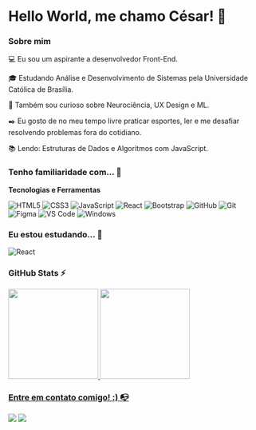 # Hello World, me chamo César! 👋

### Sobre mim

💻 Eu sou um aspirante a desenvolvedor Front-End.

🎓 Estudando Análise e Desenvolvimento de Sistemas pela Universidade Católica de Brasília.

🔎 Também sou curioso sobre Neurociência, UX Design e ML.

✒️ Eu gosto de no meu tempo livre praticar esportes, ler e me desafiar resolvendo problemas fora do cotidiano.

📚 Lendo: Estruturas de Dados e Algoritmos com JavaScript.

### Tenho familiaridade com... 🔧

**Tecnologias e Ferramentas**

![HTML5](https://img.shields.io/badge/html5-%23E34F26.svg?style=for-the-badge&logo=html5&logoColor=white)
![CSS3](https://img.shields.io/badge/css3-%231572B6.svg?style=for-the-badge&logo=css3&logoColor=white)
![JavaScript](https://img.shields.io/badge/javascript-%23323330.svg?style=for-the-badge&logo=javascript&logoColor=%23F7DF1E)
![React](https://img.shields.io/badge/react-%2320232a.svg?style=for-the-badge&logo=react&logoColor=%2361DAFB)
![Bootstrap](https://img.shields.io/badge/bootstrap-%238511FA.svg?style=for-the-badge&logo=bootstrap&logoColor=white)
![GitHub](https://img.shields.io/badge/github-%23121011.svg?style=for-the-badge&logo=github&logoColor=white)
![Git](https://img.shields.io/badge/git-%23F05033.svg?style=for-the-badge&logo=git&logoColor=white)
![Figma](https://img.shields.io/badge/figma-%23F24E1E.svg?style=for-the-badge&logo=figma&logoColor=white)
![VS Code](https://img.shields.io/badge/VS%20Code-0078d7.svg?style=for-the-badge&logo=visual-studio-code&logoColor=white)
![Windows](https://img.shields.io/badge/Windows-0078D6?style=for-the-badge&logo=windows&logoColor=white)


### Eu estou estudando... 🧩

![React](https://img.shields.io/badge/react-%2320232a.svg?style=for-the-badge&logo=react&logoColor=%2361DAFB)

### GitHub Stats ⚡
<div>
<a href="https://github.com/rcesar99">
<img height="180em" src="https://github-readme-stats.vercel.app/api/top-langs/?username=rcesar99&layout=compact&langs_count=7&theme=dracula"/>
<img height="180em" src="https://github-readme-stats.vercel.app/api?username=rcesar99&show_icons=true&theme=dracula&include_all_commits=true&count_private=true"/>
</div>

### Entre em contato comigo! :) 📭
<div>
<a href="https://www.linkedin.com/in/ruancesarb" target="_blank"><img src="https://img.shields.io/badge/-LinkedIn-%230077B5?style=for-the-badge&logo=linkedin&logoColor=white" target="_blank"></a>
<a href="http://www.contatorc9@gmail.com" target="_blank"><img src="https://img.shields.io/badge/Gmail-D14836?style=for-the-badge&logo=gmail&logoColor=white" target="_blank"></a>  
</div>
